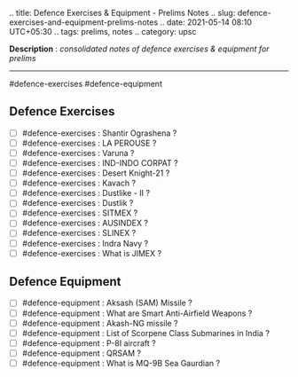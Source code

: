 .. title: Defence Exercises & Equipment - Prelims Notes
.. slug: defence-exercises-and-equipment-prelims-notes
.. date: 2021-05-14 08:10 UTC+05:30
.. tags: prelims, notes
.. category: upsc

**Description** : *consolidated notes of defence exercises & equipment for prelims*

***
<!-- TEASER_END -->

#defence-exercises #defence-equipment 

## Defence Exercises
- [ ] #defence-exercises : Shantir Ograshena ? 
- [ ] #defence-exercises : LA PEROUSE ? 
- [ ]  #defence-exercises : Varuna ? 
- [ ] #defence-exercises : IND-INDO CORPAT ? 
- [ ] #defence-exercises : Desert Knight-21 ? 
- [ ] #defence-exercises : Kavach ? 
- [ ] #defence-exercises : Dustlike - II ?
- [ ] #defence-exercises : Dustlik ? 
- [ ]  #defence-exercises : SITMEX ? 
- [ ] #defence-exercises : AUSINDEX ?
- [ ] #defence-exercises : SLINEX ?
- [ ] #defence-exercises : Indra Navy ? 
- [ ] #defence-exercises : What is JIMEX ? 

## Defence Equipment
- [ ] #defence-equipment : Aksash (SAM) Missile ? 
- [ ] #defence-equipment :  What are Smart Anti-Airfield Weapons ? 
- [ ] #defence-equipment : Akash-NG missile ? 
- [ ]   #defence-equipment : List of Scorpene Class Submarines in India ? 
- [ ]  #defence-equipment : P-8I aircraft ? 
- [ ]  #defence-equipment : QRSAM ? 
- [ ] #defence-equipment : What is MQ-9B Sea Gaurdian ? 
